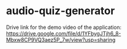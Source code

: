 # audio-quiz-generator

Drive link for the demo video of the application:
  https://drive.google.com/file/d/1YFbygJTjh6_8-Mbxw8CP9VQ3aez5P_7w/view?usp=sharing
